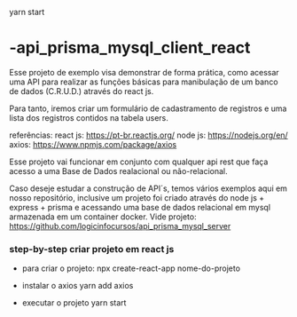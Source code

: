 yarn start
# -api_prisma_mysql_client_react

Esse projeto de exemplo visa demonstrar de forma prática, como acessar uma API para realizar as funções básicas para manibulação de um banco de dados (C.R.U.D.) através do react js. 

Para tanto, iremos criar um formulário de cadastramento de registros e uma lista dos registros contidos na tabela users.

referências:
react js: https://pt-br.reactjs.org/
node js: https://nodejs.org/en/
axios: https://www.npmjs.com/package/axios

Esse projeto vai funcionar em conjunto com qualquer api rest que faça acesso a uma Base de Dados realacional ou não-relacional.

Caso deseje estudar a construção de API´s, temos vários exemplos aqui em nosso repositório, inclusive um projeto foi criado através do node js + express + prisma e acessando uma base de dados relacional em mysql armazenada em um container docker. Vide projeto: https://github.com/logicinfocursos/api_prisma_mysql_server


### step-by-step criar projeto em react js
- para criar o projeto:
npx create-react-app nome-do-projeto

- instalar o axios
yarn add axios

- executar o projeto
yarn start
